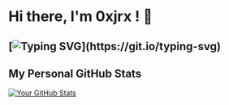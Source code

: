 # Hi there, I'm 0xjrx ! 👋
## [![Typing SVG](https://readme-typing-svg.demolab.com?font=Fira+Code&pause=1000&width=435&lines=currently%3A+pretending+my+code+is+a+feature%2C+not+a+bug...;currently%3A+teaching+malware+to+play+nice...;currently%3A+obfuscating+my+life+choices...;currently%3A+telling+my+AV+it%E2%80%99s+a+false+positive...;currently%3A+bypassing+EDRs+(and+my+sleep+schedule)...)](https://git.io/typing-svg)

## My Personal GitHub Stats

[![Your GitHub Stats](https://github-readme-stats.vercel.app/api?username=0xjrx&show_icons=true&theme=dracula)](https://github.com/anuraghazra/github-readme-stats) 
